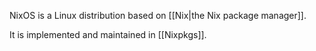 NixOS is a Linux distribution based on [[Nix|the Nix package manager]].

It is implemented and maintained in [[Nixpkgs]].
